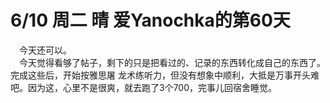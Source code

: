 # 6/10 周二 晴 爱Yanochka的第60天
&emsp;今天还可以。\
&emsp;今天觉得看够了帖子，剩下的只是把看过的、记录的东西转化成自己的东西了。完成这些后，开始按雅思屠
龙术练听力，但没有想象中顺利，大抵是万事开头难吧。因为这，心里不是很爽，就去跑了3个700，完事儿回宿舍睡觉。
